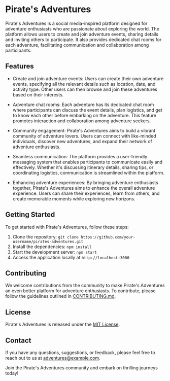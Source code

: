 # Pirate's Adventures

Pirate's Adventures is a social media-inspired platform designed for adventure enthusiasts who are passionate about exploring the world. The platform allows users to create and join adventure events, sharing details and inviting others to participate. It also provides dedicated chat rooms for each adventure, facilitating communication and collaboration among participants.

## Features

- Create and join adventure events: Users can create their own adventure events, specifying all the relevant details such as location, date, and activity type. Other users can then browse and join these adventures based on their interests.

- Adventure chat rooms: Each adventure has its dedicated chat room where participants can discuss the event details, plan logistics, and get to know each other before embarking on the adventure. This feature promotes interaction and collaboration among adventure seekers.

- Community engagement: Pirate's Adventures aims to build a vibrant community of adventure lovers. Users can connect with like-minded individuals, discover new adventures, and expand their network of adventure enthusiasts.

- Seamless communication: The platform provides a user-friendly messaging system that enables participants to communicate easily and effectively. Whether it's discussing itinerary details, sharing tips, or coordinating logistics, communication is streamlined within the platform.

- Enhancing adventure experiences: By bringing adventure enthusiasts together, Pirate's Adventures aims to enhance the overall adventure experience. Users can share their experiences, learn from others, and create memorable moments while exploring new horizons.

## Getting Started

To get started with Pirate's Adventures, follow these steps:

1. Clone the repository: `git clone https://github.com/your-username/pirates-adventures.git`
2. Install the dependencies: `npm install`
3. Start the development server: `npm start`
4. Access the application locally at `http://localhost:3000`

## Contributing

We welcome contributions from the community to make Pirate's Adventures an even better platform for adventure enthusiasts. To contribute, please follow the guidelines outlined in [CONTRIBUTING.md](CONTRIBUTING.md).

## License

Pirate's Adventures is released under the [MIT License](LICENSE).

## Contact

If you have any questions, suggestions, or feedback, please feel free to reach out to us at [adventures@example.com](mailto:adventures@example.com).

Join the Pirate's Adventures community and embark on thrilling journeys today!
